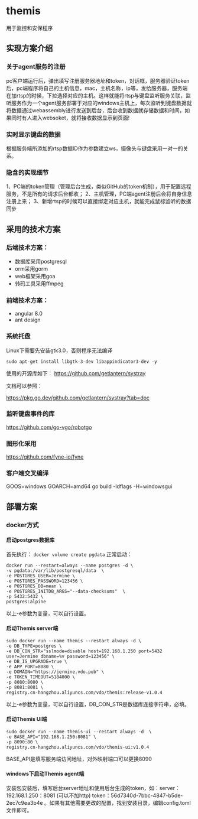 # themis
用于监控和安保程序

## 实现方案介绍

### 关于agent服务的注册
pc客户端运行后，弹出填写注册服务器地址和token，对话框，服务器验证token后，pc端程序将自己的主机信息，mac，主机名称，ip等，发给服务器，服务端在加rtsp的时候，下拉选择对应的主机。这样就能将rtsp与键盘监听服务关联，监听服务作为一个agent服务部署于对应的windows主机上，每次监听到键盘数据就将数据通过webassembly进行发送到后台，后台收到数据就存储数据和时间，如果同时有人进入websoket，就将接收数据显示到页面!

### 实时显示键盘的数据
根据服务端所添加的rtsp数据ID作为参数建立ws，摄像头与键盘采用一对一的关系。

### 隐含的实现细节
1、PC端的token管理（管理后台生成，类似GitHub的token机制），用于配置远程服务，不是所有的请求后台都收；
2、主机管理，PC端agent注册后会将自身信息注册上来；
3、新增rtsp的时候可以直接绑定对应主机，就能完成鼠标监听的数据同步

## 采用的技术方案

### 后端技术方案：

- 数据库采用postgresql
- orm采用gorm
- web框架采用goa
- 转码工具采用ffmpeg

### 前端技术方案：

- angular 8.0
- ant design

### 系统托盘

Linux下需要先安装gtk3.0，否则程序无法编译

```
sudo apt-get install libgtk-3-dev libappindicator3-dev -y
```

使用的开源库如下：
https://github.com/getlantern/systray

文档可以参照：

https://pkg.go.dev/github.com/getlantern/systray?tab=doc

### 监听键盘事件的库

https://github.com/go-vgo/robotgo

### 图形化采用

https://github.com/fyne-io/fyne

### 客户端交叉编译

GOOS=windows GOARCH=amd64 go build -ldflags -H=windowsgui

## 部署方案

### docker方式

#### 启动postgres数据库

首先执行：
``
docker volume create pgdata
``
正常启动：
```
docker run --restart=always --name postgres -d \
-v pgdata:/var/lib/postgresql/data  \
-e POSTGRES_USER=Jermine \
-e POSTGRES_PASSWORD=123456 \  
-e POSTGRES_DB=mean \
-e POSTGRES_INITDB_ARGS="--data-checksums"  \
-p 5432:5432 \
postgres:alpine
```
以上-e参数为变量，可以自行设置。

#### 启动Themis server端
```
sudo docker run --name themis --restart always -d \
-e DB_TYPE=postgres \
-e DB_CON_STR="sslmode=disable host=192.168.1.250 port=5432 user=Jermine dbname=%v password=123456" \
-e DB_IS_UPGRADE=true \
-e APP_PORT=8080 \
-e DOMAIN="https://jermine.vdo.pub" \
-e TOKEN_TIMEOUT=5184000 \
-p 8080:8080 \
-p 8081:8081 \
registry.cn-hangzhou.aliyuncs.com/vdo/themis:release-v1.0.4
```

以上-e参数为变量，可以自行设置，DB_CON_STR是数据库连接字符串，必填。

#### 启动Themis UI端

```
sudo docker run --name themis-ui --restart always -d  \
-e BASE_API="192.168.1.250:8081" \
-p 8090:80 \
registry.cn-hangzhou.aliyuncs.com/vdo/themis-ui:v1.0.4
```
BASE_API是填写服务端访问地址，对外映射端口可以更换8090
#### windows下启动Themis agent端

安装包安装后，填写后台server地址和使用后台生成的token，如：server：192.168.1.250：8081 (可以不加http) token：56d7340d-7bbc-4847-b5de-2ec7c9ea3b4e
。如果有其他需要更改的配置，找到安装目录，编辑config.toml文件即可。